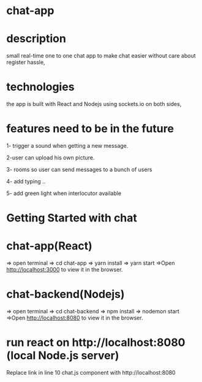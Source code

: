 # chat-app

# description

small real-time one to one chat app to make chat easier without care about register hassle,

# technologies

the app is built with React and Nodejs using sockets.io on both sides,

# features need to be in the future

1- trigger a sound when getting a new message.

2-user can upload his own picture.

3- rooms so user can send messages to a bunch of users

4- add typing ..

5- add green light when interlocutor available

# Getting Started with chat

# chat-app(React)

=> open terminal
=> cd chat-app
=> yarn install
=> yarn start
=>Open [http://localhost:3000](http://localhost:3000) to view it in the browser.

# chat-backend(Nodejs)

=> open terminal
=> cd chat-backend
=> npm install
=> nodemon start
=>Open [http://localhost:8080](http://localhost:8080) to view it in the browser.

# run react on http://localhost:8080 (local Node.js server)

Replace link in line 10 chat.js component with http://localhost:8080
